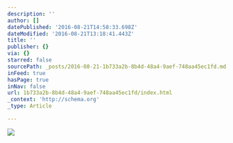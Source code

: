 ```yaml
---
description: ''
author: []
datePublished: '2016-08-21T14:58:33.698Z'
dateModified: '2016-08-21T13:18:41.443Z'
title: ''
publisher: {}
via: {}
starred: false
sourcePath: _posts/2016-08-21-1b733a2b-8b4d-48a4-9aef-748aa45ec1fd.md
inFeed: true
hasPage: true
inNav: false
url: 1b733a2b-8b4d-48a4-9aef-748aa45ec1fd/index.html
_context: 'http://schema.org'
_type: Article

---
```

![](https://the-grid-user-content.s3-us-west-2.amazonaws.com/34ce6352-0f39-493c-9e20-456d156c3587.jpg)